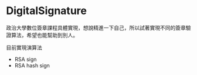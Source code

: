 # DigitalSignature

政治大學數位簽章課程具體實現，想說精進一下自己，所以試著實現不同的簽章驗證算法，希望也能幫助到別人。

目前實現演算法
* RSA sign
* RSA hash sign
